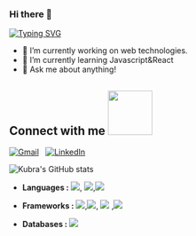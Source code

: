 ### Hi there 👋

[![Typing SVG](https://readme-typing-svg.herokuapp.com?color=%23F70BAB&lines=Hi!+I+am+Kubra.;Welcome+to+my+GitHub+)](https://git.io/typing-svg)

- 🔭 I’m currently working on web technologies.
- 🌱 I’m currently learning Javascript&React
- 💬 Ask me about anything!
<div size='20px'> 
<h2 align='left'> Connect with me <img src='https://raw.githubusercontent.com/ShahriarShafin/ShahriarShafin/main/Assets/handshake.gif' width="80px"> </h2>
<p align='left'>

  
  <a href="mailto:kubraozturk361@gmail.com"><img alt="Gmail" src="https://img.shields.io/badge/Gmail-D14836?style=flat&logo=gmail&logoColor=white" /></a> &nbsp; 
  <a href="https://www.linkedin.com/in/kübra-öztürk-57952b121"><img alt="LinkedIn" src="https://img.shields.io/badge/linkedin%20-%230077B5.svg?&style=flat&logo=linkedin&logoColor=white"/></a> &nbsp;

  ![Kubra's GitHub stats](https://github-readme-stats.vercel.app/api?username=KubraOzturk&show_icons=true&theme=synthwave)
  
  - **Languages :** <img src="https://img.shields.io/badge/javascript%20-%23323330.svg?&style=for-the-badge&logo=javascript&logoColor=%23F7DF1E"/>, <img src="https://img.shields.io/badge/c++%20-%2300599C.svg?&style=for-the-badge&logo=c%2B%2B&ogoColor=white"/>,<img src="https://img.shields.io/badge/Java-ED8B00?style=for-the-badge&logo=java&logoColor=white" /> 

- **Frameworks :** <img src="https://img.shields.io/badge/Bootstrap-563D7C?style=for-the-badge&logo=bootstrap&logoColor=white" />,<img src="https://img.shields.io/badge/react%20-%2320232a.svg?&style=for-the-badge&logo=react&logoColor=%2361DAFB"/>, <img src="https://img.shields.io/badge/firebase-ffca28?style=for-the-badge&logo=firebase&logoColor=black"/> ,<img src="https://img.shields.io/badge/Redux-593D88?style=for-the-badge&logo=redux&logoColor=white" /> 

- **Databases :**  <img src="https://img.shields.io/badge/Microsoft%20SQL%20Server-CC2927?style=for-the-badge&logo=microsoft%20sql%20server&logoColor=white" />
  
<!-- ## ☁ Cloud
  <img src="https://img.shields.io/badge/Vercel-000000?style=for-the-badge&logo=vercel&logoColor=white" />,<img src="https://img.shields.io/badge/Netlify-00C7B7?style=for-the-badge&logo=netlify&logoColor=white" />  -->
